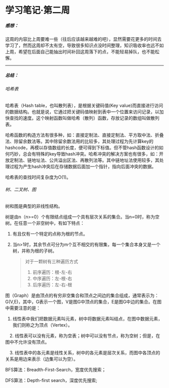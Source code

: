 # 学习笔记·第二周

##### 感想：

​	这周的内容比上周要难一些（往后应该越来越难的吧），显然需要花更多的时间去学习了，然而这周却不太有空，导致很多知识点没时间整理，知识吸收率也远不如上周，希望在后面自己能抽出时间补回这周落下的点，不能轻易掉队，也不能松懈。

------

##### 总结：

###### 哈希表

哈希表（Hash table，也叫散列表），是根据关键码值(Key value)而直接进行访问的数据结构。也就是说，它通过把关键码值映射到表中一个位置来访问记录，以加快查找的速度。这个映射函数叫做哈希（散列）函数，存放记录的数组叫做散列表。

哈希函数的构造方法有很多种，如：直接定制法、直接定制法、平方取中法、折叠法、除留余数法等。其中除留余数法用的比较多，其处理过程为先计算key的hashcode，再模以存值数组的长度，便可得到下标值。但不管hash函数设计的如何巧妙，总会有特殊的key导致hash冲突。哈希冲突的解决方案也有很多，如：开放定制法、链地址法、公共溢出区法、再散列法等。其中链地址法使用较多，其处理过程为产生hash冲突后在存储数据后面加一个指针，指向后面冲突的数据。

哈希表的查找时间复杂度为O(1)。

###### 树、二叉树、图

树和图是典型的非线性结构。

树是由n（n>=0）个有限结点组成一个具有层次关系的集合。当n=0时，称为空树。在任意一个非空树中，有如下特点：

1. 有且仅有一个特定的点称为根的节点。

2. 当n>1时，其余节点可分为m个互不相交的有限集，每一个集合本身又是一个树，并称为根的子树。

   > 对于一颗树有三种遍历方式
   >
   > 1. 前序遍历：根-左-右
   > 2. 中序遍历：左-根-右
   > 3. 后序遍历：左-右-根

图（Graph）是由顶点的有穷非空集合和顶点之间边的集合组成，通常表示为：G(V,E)，其中，G表示一个图，V是图G中顶点的集合，E是图G中边的集合。在图中需要注意的是：

1. 线性表中我们把数据元素叫元素，树中将数据元素叫结点，在图中数据元素，我们则称之为顶点（Vertex）。

　2. 线性表可以没有元素，称为空表；树中可以没有节点，称为空树；但是，在图中不允许没有顶点。

　3. 线性表中的各元素是线性关系，树中的各元素是层次关系，而图中各顶点的关系是用边来表示（边集可以为空）。

BFS算法：Breadth-First-Search，宽度优先搜索；

DFS算法：Depth-first search，深度优先搜索;